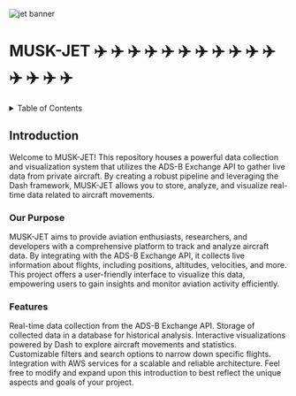 ![jet banner](https://aircharterservice-globalcontent-live.cphostaccess.com/images/blog-images/private_jet_in_the_sun_banner_tcm36-53924.jpg)

<a name="readme-top"></a>

# MUSK-JET ✈️ ✈️ ✈️ ✈️ ✈️ ✈️ ✈️ ✈️ ✈️ ✈️ ✈️ ✈️ ✈️ ✈️ ✈️

<!-- TABLE OF CONTENTS -->
<details>
  <summary>Table of Contents</summary>
  <ol>
    <li>
      <a href="#introduction">Introduction</a>
      <ul>
        <li><a href="#our-purpose">Our Purpose</a></li>
        <li><a href="#features">Features</a></li>
      </ul>
    </li>
    <li>
      <a href="#getting-started">Getting Started</a>
      <ul>
        <li><a href="#prerequisites">Prerequisites</a></li>
        <li><a href="#installation">Installation</a></li>
      </ul>
    </li>
    <li>
      <a href="#usage">Usage</a>
      <ul>
        <li><a href="#who-are-we-tracking">Who Are We Tracking?</a></li>
        <li><a href="#the-dashboard">The Dashboard</a></li>
      </ul>
    </li>
    <li><a href="#adsb-exchange">ADS-B Exchange API</a></li>
    <li>
      <a href="#the-architecture">The Architecture</a>
      <ul>
        <li><a href="#aws-services">AWS Services</a></li>
        <li><a href="#database-schema">Database Schema</a></li>
      </ul>
    </li>
    <li><a href="#roadmap">Roadmap</a></li>
    <li><a href="#licenses">Licenses</a></li>
    <li><a href="#acknowledgments">Acknowledgments</a></li>
  </ol>
</details>
<break>
</break>

## Introduction

Welcome to MUSK-JET! This repository houses a powerful data collection and visualization system that utilizes the ADS-B Exchange API to gather live data from private aircraft. By creating a robust pipeline and leveraging the Dash framework, MUSK-JET allows you to store, analyze, and visualize real-time data related to aircraft movements.

### Our Purpose

MUSK-JET aims to provide aviation enthusiasts, researchers, and developers with a comprehensive platform to track and analyze aircraft data. By integrating with the ADS-B Exchange API, it collects live information about flights, including positions, altitudes, velocities, and more. This project offers a user-friendly interface to visualize this data, empowering users to gain insights and monitor aviation activity efficiently.

### Features

Real-time data collection from the ADS-B Exchange API.
Storage of collected data in a database for historical analysis.
Interactive visualizations powered by Dash to explore aircraft movements and statistics.
Customizable filters and search options to narrow down specific flights.
Integration with AWS services for a scalable and reliable architecture.
Feel free to modify and expand upon this introduction to best reflect the unique aspects and goals of your project.
